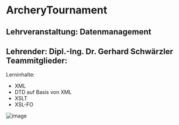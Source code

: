 # ArcheryTournament
## Lehrveranstaltung: Datenmanagement
Lehrender: Dipl.-Ing. Dr. Gerhard Schwärzler
Teammitglieder:
- 

Lerninhalte:
- XML
- DTD auf Basis von XML
- XSLT
- XSL-FO 


![image](https://user-images.githubusercontent.com/103147059/212379984-b08e4e7d-c145-49e6-99ef-5aa58fe82b53.png)

